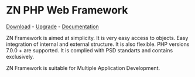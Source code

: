 # ZN PHP Web Framework
[Download](http://www.znframework.com/framework/download) - 
[Upgrade](http://www.znframework.com/framework/upgrade) - 
[Documentation](http://www.znframework.com/documentation)

<p>
ZN Framework is aimed at simplicity.
It is very easy access to objects. 
Easy integration of internal and external structure.
It is also flexible.
PHP versions 7.0.0 + are supported.
It is complied with PSD standarts and contains exclusively.

ZN Framework is suitable for Multiple Application Development.
</p>
